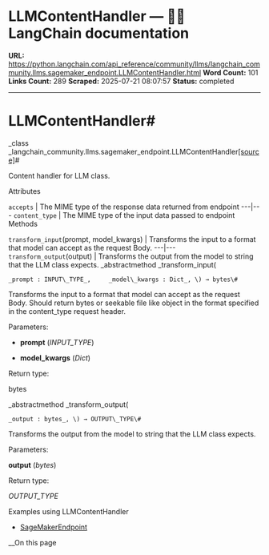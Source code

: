 # LLMContentHandler — 🦜🔗 LangChain  documentation

**URL:** https://python.langchain.com/api_reference/community/llms/langchain_community.llms.sagemaker_endpoint.LLMContentHandler.html
**Word Count:** 101
**Links Count:** 289
**Scraped:** 2025-07-21 08:07:57
**Status:** completed

---

# LLMContentHandler\#

_class _langchain\_community.llms.sagemaker\_endpoint.LLMContentHandler[\[source\]](https://python.langchain.com/api_reference/_modules/langchain_community/llms/sagemaker_endpoint.html#LLMContentHandler)\#     

Content handler for LLM class.

Attributes

`accepts` | The MIME type of the response data returned from endpoint   ---|---   `content_type` | The MIME type of the input data passed to endpoint      Methods

`transform_input`\(prompt, model\_kwargs\) | Transforms the input to a format that model can accept as the request Body.   ---|---   `transform_output`\(output\) | Transforms the output from the model to string that the LLM class expects.      _abstractmethod _transform\_input\(

    _prompt : INPUT\_TYPE_,     _model\_kwargs : Dict_, \) → bytes\#     

Transforms the input to a format that model can accept as the request Body. Should return bytes or seekable file like object in the format specified in the content\_type request header.

Parameters:     

  * **prompt** \(_INPUT\_TYPE_\)

  * **model\_kwargs** \(_Dict_\)

Return type:     

bytes

_abstractmethod _transform\_output\(

    _output : bytes_, \) → OUTPUT\_TYPE\#     

Transforms the output from the model to string that the LLM class expects.

Parameters:     

**output** \(_bytes_\)

Return type:     

_OUTPUT\_TYPE_

Examples using LLMContentHandler

  * [SageMakerEndpoint](https://python.langchain.com/docs/integrations/llms/sagemaker/)

__On this page